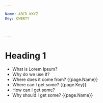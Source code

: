 ```yaml
---

Name: ABCD WXYZ
Key: QWERTY



---
```


# Heading 1

- What is Lorem Ipsum?
- Why do we use it?
- Where does it come from? {{page.Name}}
- Where can I get some? {{page.Key}}
- How can I get some?
- Why should I get some? {{page.Name}}



